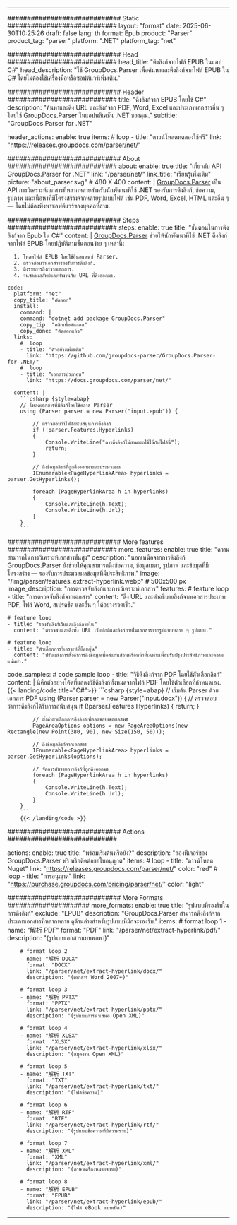 


---
############################# Static ############################
layout: "format"
date:  2025-06-30T10:25:26
draft: false
lang: th
format: Epub
product: "Parser"
product_tag: "parser"
platform: ".NET"
platform_tag: "net"

############################# Head ############################
head_title: "ดึงลิงก์จากไฟล์ EPUB ในแอป C#"
head_description: "ใช้ GroupDocs.Parser เพื่อค้นหาและดึงลิงก์จากไฟล์ EPUB ใน C# โดยไม่ต้องใช้เครื่องมือหรือซอฟต์แวร์เพิ่มเติม."

############################# Header ############################
title: "ดึงลิงก์จาก EPUB โดยใช้ C#" 
description: "ค้นหาและดึง URL และลิงก์จาก PDF, Word, Excel และประเภทเอกสารอื่น ๆ โดยใช้ GroupDocs.Parser ในแอปพลิเคชัน .NET ของคุณ."
subtitle: "GroupDocs.Parser for .NET" 

header_actions:
  enable: true
  items:
    #  loop
    - title: "ดาวน์โหลดทดลองใช้ฟรี"
      link: "https://releases.groupdocs.com/parser/net/"
      
############################# About ############################
about:
    enable: true
    title: "เกี่ยวกับ API GroupDocs.Parser for .NET"
    link: "/parser/net/"
    link_title: "เรียนรู้เพิ่มเติม"
    picture: "about_parser.svg" # 480 X 400
    content: |
       [GroupDocs.Parser](/parser/net/) เป็น API การวิเคราะห์เอกสารที่หลากหลายสำหรับนักพัฒนาที่ใช้ .NET รองรับการดึงลิงก์, ข้อความ, รูปภาพ และเนื้อหาที่มีโครงสร้างจากหลายรูปแบบไฟล์ เช่น PDF, Word, Excel, HTML และอื่น ๆ — โดยไม่ต้องพึ่งพาซอฟต์แวร์ของบุคคลที่สาม.

############################# Steps ############################
steps:
    enable: true
    title: "ขั้นตอนในการดึงลิงก์จาก Epub ใน C#"
    content: |
      [GroupDocs.Parser](/parser/net/) ช่วยให้นักพัฒนาที่ใช้ .NET ดึงลิงก์จากไฟล์ EPUB โดยปฏิบัติตามขั้นตอนง่าย ๆ เหล่านี้:
      
      1. โหลดไฟล์ EPUB โดยใช้อินสแตนซ์ Parser.
      2. ตรวจสอบว่าเอกสารรองรับการดึงลิงก์.
      3. ดึงรายการลิงก์จากเอกสาร.
      4. วนซากผลลัพธ์และทำงานกับ URL ที่ดึงออกมา.
   
    code:
      platform: "net"
      copy_title: "คัดลอก"
      install:
        command: |
        command: "dotnet add package GroupDocs.Parser"
        copy_tip: "คลิกเพื่อคัดลอก"
        copy_done: "คัดลอกแล้ว"
      links:
        #  loop
        - title: "ตัวอย่างเพิ่มเติม"
          link: "https://github.com/groupdocs-parser/GroupDocs.Parser-for-.NET/"
        #  loop
        - title: "เอกสารประกอบ"
          link: "https://docs.groupdocs.com/parser/net/"
          
      content: |
        ```csharp {style=abap}
        // โหลดเอกสารที่มีลิงก์โดยใช้คลาส Parser
        using (Parser parser = new Parser("input.epub")) {

            // ตรวจสอบว่าไฟล์สนับสนุนการดึงลิงก์
            if (!parser.Features.Hyperlinks)
            {
                Console.WriteLine("การดึงลิงก์ไม่สามารถใช้ได้กับไฟล์นี้");
                return;
            }

            // ดึงข้อมูลลิงก์ที่ถูกดึงออกมาและประมวลผล
            IEnumerable<PageHyperlinkArea> hyperlinks = parser.GetHyperlinks();

            foreach (PageHyperlinkArea h in hyperlinks)
            {
                Console.WriteLine(h.Text);
                Console.WriteLine(h.Url);
            }
        }
        ```  

############################# More features ############################
more_features:
  enable: true
  title: "ความสามารถในการวิเคราะห์เอกสารขั้นสูง"
  description: "นอกเหนือจากการดึงลิงก์ GroupDocs.Parser ยังช่วยให้คุณสามารถดึงข้อความ, ข้อมูลเมตา, รูปภาพ และข้อมูลที่มีโครงสร้าง — รองรับการประมวลผลข้อมูลที่มีประสิทธิภาพ."
  image: "/img/parser/features_extract-hyperlink.webp" # 500x500 px
  image_description: "การตรวจจับลิงก์และการวิเคราะห์เอกสาร"
  features:
    # feature loop
    - title: "การตรวจจับลิงก์จากเอกสาร"
      content: "ดึง URL และคำอธิบายลิงก์จากเอกสารประเภท PDF, ไฟล์ Word, สเปรดชีต และอื่น ๆ ได้อย่างรวดเร็ว."

    # feature loop
    - title: "รองรับลิงก์เว็บและลิงก์ภายใน"
      content: "ตรวจจับและดึงทั้ง URL เว็บปกติและลิงก์ภายในเอกสารจากรูปแบบหลาย ๆ รูปแบบ."

    # feature loop
    - title: "ตัวเลือกการวิเคราะห์ที่ยืดหยุ่น"
      content: "ปรับแต่งการตั้งค่าการดึงข้อมูลเพื่อสแกนส่วนหรือหน้าที่เฉพาะเพื่อปรับปรุงประสิทธิภาพและความแม่นยำ."
      
  code_samples:
    # code sample loop
    - title: "วิธีดึงลิงก์จาก PDF โดยใช้ตัวเลือกลิงก์"
      content: |
        นี่คือตัวอย่างโค้ดที่แสดงวิธีดึงลิงก์ทั้งหมดจากไฟล์ PDF โดยใช้ตัวเลือกที่กำหนดเอง.
        {{< landing/code title="C#">}}
        ```csharp {style=abap}
        //  เริ่มต้น Parser ด้วยเอกสาร PDF
        using (Parser parser = new Parser("input.docx"))
        {
            // ตรวจสอบว่าการดึงลิงก์ได้รับการสนับสนุน
            if (!parser.Features.Hyperlinks)
            {
                return;
            }

            // ตั้งค่าตัวเลือกการดึงลิงก์เพื่อลดขอบเขตผลลัพธ์
            PageAreaOptions options = new PageAreaOptions(new Rectangle(new Point(380, 90), new Size(150, 50)));

            // ดึงข้อมูลลิงก์จากเอกสาร
            IEnumerable<PageHyperlinkArea> hyperlinks = parser.GetHyperlinks(options);

            // จัดการกับรายการลิงก์ที่ถูกดึงออกมา
            foreach (PageHyperlinkArea h in hyperlinks)
            {
                Console.WriteLine(h.Text);
                Console.WriteLine(h.Url);
            }
        }
        ```
        {{< /landing/code >}}


############################# Actions ############################

actions:
  enable: true
  title: "พร้อมเริ่มต้นหรือยัง?"
  description: "ลองฟีเจอร์ของ GroupDocs.Parser ฟรี หรือติดต่อขอใบอนุญาต"
  items:
    #  loop
    - title: "ดาวน์โหลด Nuget"
      link: "https://releases.groupdocs.com/parser/net/"
      color: "red"
        #  loop
    - title: "การอนุญาต"
      link: "https://purchase.groupdocs.com/pricing/parser/net/"
      color: "light"


############################# More Formats #####################
more_formats:
    enable: true
    title: "รูปแบบที่รองรับในการดึงลิงก์"
    exclude: "EPUB"
    description: "GroupDocs.Parser สามารถดึงลิงก์จากประเภทเอกสารที่หลากหลาย ดูด้านล่างสำหรับรูปแบบที่มักจะรองรับ."
    items: 
        # format loop 1
        - name: "解析 PDF"
          format: "PDF"
          link: "/parser/net/extract-hyperlink/pdf/"
          description: "(รูปแบบเอกสารแบบพกพา)"
          
        # format loop 2
        - name: "解析 DOCX"
          format: "DOCX"
          link: "/parser/net/extract-hyperlink/docx/"
          description: "(เอกสาร Word 2007+)"
          
        # format loop 3
        - name: "解析 PPTX"
          format: "PPTX"
          link: "/parser/net/extract-hyperlink/pptx/"
          description: "(รูปแบบการนำเสนอ Open XML)"
          
        # format loop 4
        - name: "解析 XLSX"
          format: "XLSX"
          link: "/parser/net/extract-hyperlink/xlsx/"
          description: "(สมุดงาน Open XML)"
          
        # format loop 5
        - name: "解析 TXT"
          format: "TXT"
          link: "/parser/net/extract-hyperlink/txt/"
          description: "(ไฟล์ข้อความ)"
          
        # format loop 6
        - name: "解析 RTF"
          format: "RTF"
          link: "/parser/net/extract-hyperlink/rtf/"
          description: "(รูปแบบข้อความที่มีความรวย)"
          
        # format loop 7
        - name: "解析 XML"
          format: "XML"
          link: "/parser/net/extract-hyperlink/xml/"
          description: "(ภาษาเครื่องหมายขยาย)"
          
        # format loop 8
        - name: "解析 EPUB"
          format: "EPUB"
          link: "/parser/net/extract-hyperlink/epub/"
          description: "(ไฟล์ eBook แบบเปิด)"
         
          

---
